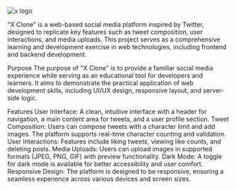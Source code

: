 ![x logo](https://github.com/user-attachments/assets/59909f24-ee9d-4855-aa32-59991dd5aef3)


"X Clone" is a web-based social media platform inspired by Twitter, designed to replicate key features such as tweet composition, user interactions, and media uploads. This project serves as a comprehensive learning and development exercise in web technologies, including frontend and backend development.

Purpose
The purpose of "X Clone" is to provide a familiar social media experience while serving as an educational tool for developers and learners. It aims to demonstrate the practical application of web development skills, including UI/UX design, responsive layout, and server-side logic.

Features
User Interface: A clean, intuitive interface with a header for navigation, a main content area for tweets, and a user profile section.
Tweet Composition: Users can compose tweets with a character limit and add images. The platform supports real-time character counting and validation.
User Interactions: Features include liking tweets, viewing like counts, and deleting posts.
Media Uploads: Users can upload images in supported formats (JPEG, PNG, GIF) with preview functionality.
Dark Mode: A toggle for dark mode is available for better accessibility and user comfort.
Responsive Design: The platform is designed to be responsive, ensuring a seamless experience across various devices and screen sizes.
